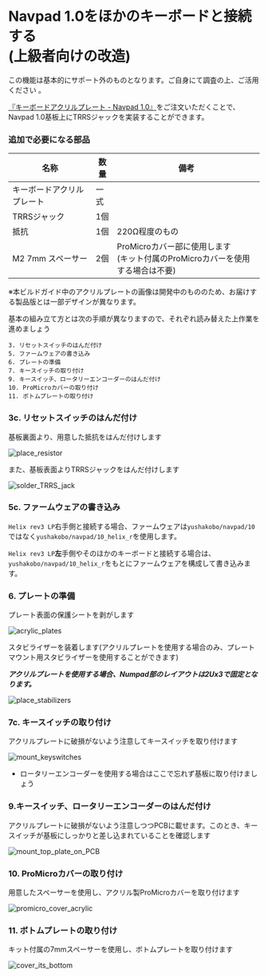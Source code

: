 # Navpad 1.0をほかのキーボードと接続する<br />(上級者向けの改造)

この機能は基本的にサポート外のものとなります。ご自身にて調査の上、ご活用ください
。

[『キーボードアクリルプレート - Navpad 1.0』](https://shop.yushakobo.jp/products/keyboard_acrylic_plate)をご注文いただくことで、Navpad 1.0基板上にTRRSジャックを実装することができます。

### 追加で必要になる部品

|名称|数量|備考|
|---|---|---|
|キーボードアクリルプレート|一式|
|TRRSジャック|1個|
|抵抗|1個|220Ω程度のもの|
|M2 7mm スペーサー|2個|ProMicroカバー部に使用します<br />(キット付属のProMicroカバーを使用する場合は不要)|

※本ビルドガイド中のアクリルプレートの画像は開発中のもののため、お届けする製品版とは一部デザインが異なります。

基本の組み立て方とは次の手順が異なりますので、それぞれ読み替えた上作業を進めましょう

```
3. リセットスイッチのはんだ付け
5. ファームウェアの書き込み
6. プレートの準備
7. キースイッチの取り付け
9. キースイッチ、ロータリーエンコーダーのはんだ付け
10. ProMicroカバーの取り付け
11. ボトムプレートの取り付け
```

### 3c. リセットスイッチのはんだ付け

基板裏面より、用意した抵抗をはんだ付けします

![place_resistor](../imgs/IMG_3900.png)

また、基板表面よりTRRSジャックをはんだ付けします

![solder_TRRS_jack](../imgs/IMG_3902.jpg)

### 5c. ファームウェアの書き込み

`Helix rev3 LP`右手側と接続する場合、ファームウェアは`yushakobo/navpad/10`ではなく`yushakobo/navpad/10_helix_r`を使用します。

`Helix rev3 LP`**左**手側やそのほかのキーボードと接続する場合は、`yushakobo/navpad/10_helix_r`をもとにファームウェアを構成して書き込みます。

### 6. プレートの準備

プレート表面の保護シートを剥がします

![acrylic_plates](../imgs/IMG_3903.jpg)

スタビライザーを装着します(アクリルプレートを使用する場合のみ、プレートマウント用スタビライザーを使用することができます)

***アクリルプレートを使用する場合、Numpad部のレイアウトは2Ux3で固定となります。***

![place_stabilizers](../imgs/IMG_3905.jpg)

### 7c. キースイッチの取り付け

アクリルプレートに破損がないよう注意してキースイッチを取り付けます

![mount_keyswitches](../imgs/IMG_3916.jpg)

* ロータリーエンコーダーを使用する場合はここで忘れず基板に取り付けましょう

### 9.キースイッチ、ロータリーエンコーダーのはんだ付け

アクリルプレートに破損がないよう注意しつつPCBに載せます。このとき、キースイッチが基板にしっかりと差し込まれていることを確認します

![mount_top_plate_on_PCB](../imgs/IMG_3911.jpg)

### 10. ProMicroカバーの取り付け

用意したスペーサーを使用し、アクリル製ProMicroカバーを取り付けます

![promicro_cover_acrylic](../imgs/IMG_3912.jpg)

### 11. ボトムプレートの取り付け

キット付属の7mmスペーサーを使用し、ボトムプレートを取り付けます

![cover_its_bottom](../imgs/IMG_3914.jpg)

